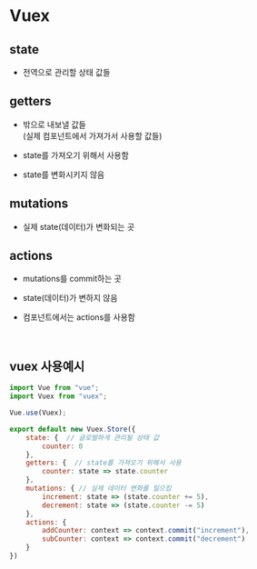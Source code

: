 # Vuex

## state

- 전역으로 관리할 상태 값들


## getters

- 밖으로 내보낼 값들 
<br> (실제 컴포넌트에서 가져가서 사용할 값들)

- state를 가져오기 위해서 사용함

- state를 변화시키지 않음


## mutations

- 실제 state(데이터)가 변화되는 곳

## actions

- mutations를 commit하는 곳

- state(데이터)가 변하지 않음 

- 컴포넌트에서는 actions를 사용함 


<br>

## vuex 사용예시

```js
import Vue from "vue";
import Vuex from "vuex";

Vue.use(Vuex);

export default new Vuex.Store({
    state: {  // 글로벌하게 관리될 상태 값
        counter: 0
    },
    getters: {  // state를 가져오기 위해서 사용 
        counter: state => state.counter
    },
    mutations: { // 실제 데이터 변화를 일으킴
        increment: state => (state.counter += 5),
        decrement: state => (state.counter -= 5)
    },
    actions: {
        addCounter: context => context.commit("increment"),
        subCounter: context => context.commit("decrement")
    }
})
```